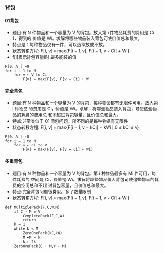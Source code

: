 ### 背包
#### 01背包
- 题目:有 N 件物品和一个容量为 V 的背包。放入第 i 件物品耗费的费用是 Ci
  1，得到的
  价值是 Wi。求解将哪些物品装入背包可使价值总和最大。
- 特点是：每种物品仅有一件，可以选择放或不放。
- 状态转移方程: F[i, v] = max{F[i − 1, v], F[i − 1, v − Ci] + Wi}
- f[i]表示背包容量i时,最多能装的值
```bigquery
F[0..V ] ←0
for i ← 1 to N
    for v ← V to Ci
        F[v] ← max{F[v], F[v − Ci] + W
```

#### 完全背包
- 题目:有 N 种物品和一个容量为 V 的背包，每种物品都有无限件可用。放入第 i 种物品
  的费用是 Ci，价值是 Wi。求解：将哪些物品装入背包，可使这些物品的耗费的费用总
  和不超过背包容量，且价值总和最大。
- 特点:非常类似于 01 背包问题，所不同的是每种物品有无限件
- 状态转移方程: F[i, v] = max{F[i − 1, v − kCi] + kWi | 0 ≤ kCi ≤ v}
```bigquery
F[0..V ] ←0
for i ← 1 to N
    for v ← Ci to V
        F[v] ← max(F[v], F[v − Ci] + Wi)
```

#### 多重背包
- 题目:有 N 种物品和一个容量为 V 的背包。第 i 种物品最多有 Mi 件可用，每件耗费的
  空间是 Ci，价值是 Wi。求解将哪些物品装入背包可使这些物品的耗费的空间总和不超
  过背包容量，且价值总和最大。
- 特点:完全背包问题很类似。多了数量限制
- 状态转移方程: F[i, v] = max{F[i − 1, v], F[i − 1, v − Ci] + Wi}
```bigquery
def MultiplePack(F,C,W,M)
    if C · M ≥ V
        CompletePack(F,C,W)
        return
    k ← 1
    while k < M
        ZeroOnePack(kC,kW)
        M ←M − k
        k ← 2k
    ZeroOnePack(C · M,W · M)
```